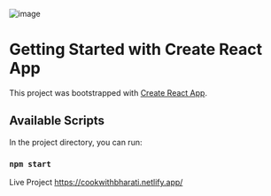 ![image](https://user-images.githubusercontent.com/54628915/202790810-81395768-1349-4935-b10f-995f1fa066f2.png)

# Getting Started with Create React App

This project was bootstrapped with [Create React App](https://github.com/facebook/create-react-app).

## Available Scripts

In the project directory, you can run:

### `npm start`
Live Project
https://cookwithbharati.netlify.app/
